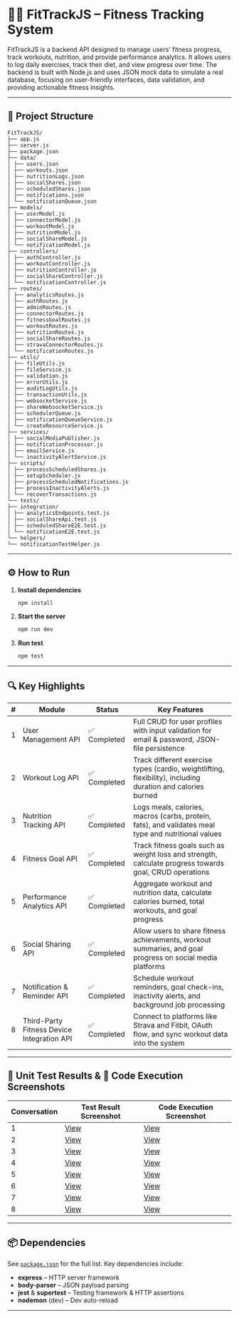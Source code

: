 # 🏋️‍♂️ FitTrackJS – Fitness Tracking System

FitTrackJS is a backend API designed to manage users' fitness progress, track workouts, nutrition, and provide performance analytics. It allows users to log daily exercises, track their diet, and view progress over time. The backend is built with Node.js and uses JSON mock data to simulate a real database, focusing on user-friendly interfaces, data validation, and providing actionable fitness insights.

---

## 📁 Project Structure


```
FitTrackJS/
├── app.js
├── server.js
├── package.json
├── data/
│ ├── users.json
│ ├── workouts.json
│ ├── nutritionLogs.json
│ ├── socialShares.json
│ ├── scheduledShares.json
│ ├── notifications.json
│ └── notificationQueue.json
├── models/
│ ├── userModel.js
│ ├── connectorModel.js
│ ├── workoutModel.js
│ ├── nutritionModel.js
│ ├── socialShareModel.js
│ └── notificationModel.js
├── controllers/
│ ├── authController.js
│ ├── workoutController.js
│ ├── nutritionController.js
│ ├── socialShareController.js
│ └── notificationController.js
├── routes/
│ ├── analyticsRoutes.js
│ ├── authRoutes.js
│ ├── adminRoutes.js
│ ├── connectorRoutes.js
│ ├── fitnessGoalRoutes.js
│ ├── workoutRoutes.js
│ ├── nutritionRoutes.js
│ ├── socialShareRoutes.js
│ ├── stravaConnectorRoutes.js
│ └── notificationRoutes.js
├── utils/
│ ├── fileUtils.js
│ ├── fileService.js
│ ├── validation.js
│ ├── errorUtils.js
│ ├── auditLogUtils.js
│ ├── transactionUtils.js
│ ├── websocketService.js
│ ├── shareWebsocketService.js
│ ├── schedulerQueue.js
│ ├── notificationQueueService.js
│ └── createResourceService.js
├── services/
│ ├── socialMediaPublisher.js
│ ├── notificationProcessor.js
│ ├── emailService.js
│ └── inactivityAlertService.js
├── scripts/
│ ├── processScheduledShares.js
│ ├── setupScheduler.js
│ ├── processScheduledNotifications.js
│ ├── processInactivityAlerts.js
│ └── recoverTransactions.js
└── tests/
├── integration/
│ ├── analyticsEndpoints.test.js
│ ├── socialShareApi.test.js
│ ├── scheduledShareE2E.test.js
│ └── notificationE2E.test.js
└── helpers/
└── notificationTestHelper.js
```

---

## ⚙️ How to Run

1. **Install dependencies**

   ```bash
   npm install
   ```

2. **Start the server**

   ```bash
   npm run dev
   ```

3. **Run test**

   ```bash
   npm test
   ```

---

## 🔍 Key Highlights

| # | Module                                     | Status      | Key Features                                                                                                |
| - | ------------------------------------------ | ----------- | ----------------------------------------------------------------------------------------------------------- |
| 1 | User Management API                        | ✅ Completed | Full CRUD for user profiles with input validation for email & password, JSON-file persistence               |
| 2 | Workout Log API                            | ✅ Completed | Track different exercise types (cardio, weightlifting, flexibility), including duration and calories burned |
| 3 | Nutrition Tracking API                     | ✅ Completed | Logs meals, calories, macros (carbs, protein, fats), and validates meal type and nutritional values         |
| 4 | Fitness Goal API                           | ✅ Completed | Track fitness goals such as weight loss and strength, calculate progress towards goal, CRUD operations      |
| 5 | Performance Analytics API                  | ✅ Completed | Aggregate workout and nutrition data, calculate calories burned, total workouts, and goal progress          |
| 6 | Social Sharing API                         | ✅ Completed | Allow users to share fitness achievements, workout summaries, and goal progress on social media platforms   |
| 7 | Notification & Reminder API                | ✅ Completed | Schedule workout reminders, goal check-ins, inactivity alerts, and background job processing                |
| 8 | Third-Party Fitness Device Integration API | ✅ Completed | Connect to platforms like Strava and Fitbit, OAuth flow, and sync workout data into the system              |

---

## 🧪 Unit Test Results & 🚀 Code Execution Screenshots

| Conversation | Test Result Screenshot                                                    | Code Execution Screenshot                                                 |
| --| ------------------------------------------------------------------------- | ------------------------------------------------------------------------- |
| 1 | [View](https://drive.google.com/file/d/1oMaS5x63j2gshhcQqrVdFODHhT9u3521/view?usp=drive_link) | [View](https://drive.google.com/file/d/1vymixV7VPuiSVs9TYAUaDIrp1o8A6Vd8/view?usp=drive_link) |
| 2 | [View](https://drive.google.com/file/d/1eOcs3SWDHS3zybClO9WEJF-Di9YEoPgT/view?usp=drive_link) | [View](https://drive.google.com/file/d/1dKXClVLy5OyqXxmsmw2Lu2YUSOkQzUS9/view?usp=drive_link) |
| 3 | [View](https://drive.google.com/file/d/1SyzgJCuhyff9pI9E48xEoyGQb03BSp6r/view?usp=drive_link) | [View](https://drive.google.com/file/d/1tBqUqRmhDDC10H9ScYBd0MyckmZiftDA/view?usp=drive_link) |
| 4 | [View](https://drive.google.com/file/d/1dmlPxqGSbkpPyssf11MOl_52m5uWYmX0/view?usp=drive_link) | [View](https://drive.google.com/file/d/1S6WBQp6mKHyDJ9ALYlYqUHMblXcTu8Gh/view?usp=drive_link) |
| 5 | [View](https://drive.google.com/file/d/1m4Xo8ELlm6jLV6i9tPhjQK2TFfJiFwaK/view?usp=drive_link) | [View](https://drive.google.com/file/d/1223mjen1AtieocvsqdEN--uWN3oIrtcO/view?usp=drive_link) |
| 6 | [View](https://drive.google.com/file/d/1rcQWxwhsgz6KAXeg4T3sdAQLFLGhpoos/view?usp=drive_link) | [View](https://drive.google.com/file/d/1K0F2w_TVlSkh-isFx_2bleWp_Pdmh8JF/view?usp=drive_link) |
| 7 | [View](https://drive.google.com/file/d/1yDBuLV-RG9aEzS3-SVOaLojihVahzRTn/view?usp=drive_link) | [View](https://drive.google.com/file/d/1u6enRRPqW9S4m_blUNGeESALhyQGvu6m/view?usp=drive_link) |
| 8 | [View](https://drive.google.com/file/d/1dRUQrdBk2576LdkE6aewUW-VfmBmag9D/view?usp=drive_link) | [View](https://drive.google.com/file/d/1zJ_SePqUql3-LQhwfliK_VLPmnB0azkR/view?usp=drive_link) |

---

## 📦 Dependencies

See [`package.json`](./package.json) for the full list.
Key dependencies include:

* **express** – HTTP server framework
* **body-parser** – JSON payload parsing
* **jest** & **supertest** – Testing framework & HTTP assertions
* **nodemon** (dev) – Dev auto-reload

---

